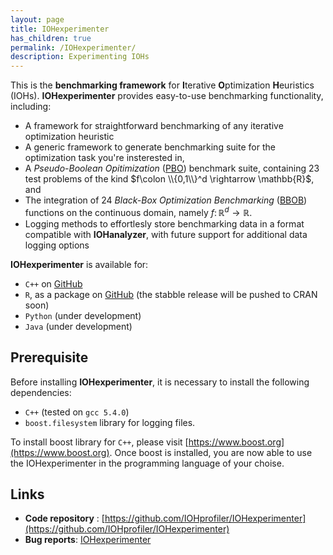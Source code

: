 ```yaml
---
layout: page
title: IOHexperimenter
has_children: true
permalink: /IOHexperimenter/
description: Experimenting IOHs
---
```


This is the **benchmarking framework** for <b>I</b>terative <b>O</b>ptimization <b>H</b>euristics (IOHs).
<b>IOHexperimenter</b> provides easy-to-use benchmarking functionality, including:

* A framework for straightforward benchmarking of any iterative optimization heuristic
* A generic framework to generate benchmarking suite for the optimization task you're insterested in,
* A _Pseudo-Boolean Opitimization_ ([PBO](Benchmark/)) benchmark suite, containing 23 test problems of the kind $f\colon \\{0,1\\}^d \rightarrow \mathbb{R}$, and
* The integration of 24 _Black-Box Optimization Benchmarking_ ([BBOB](https://coco.gforge.inria.fr/downloads/download16.00/bbobdocfunctions.pdf)) functions on the continuous domain, namely $f\colon \mathbb{R}^d \rightarrow \mathbb{R}$.
* Logging methods to effortlesly store benchmarking data in a format compatible with __IOHanalyzer__, with future support for additional data logging options
<!-- * (__Soon to come__) A framework which significantly simplifies algorithm designa -->

<b>IOHexperimenter</b> is available for:

* `C++` on [GitHub](https://github.com/IOHprofiler)
* `R`, as a package on [GitHub](https://github.com/IOHprofiler/IOHexperimenter/tree/R) (the stabble release will be pushed to CRAN soon)
* `Python` (under development)
* `Java` (under development)


## Prerequisite

Before installing <b>IOHexperimenter</b>, it is necessary to install the following dependencies:

* `C++` (tested on `gcc 5.4.0`)
* `boost.filesystem` library for logging files.

To install boost library for `C++`, please visit [https://www.boost.org](https://www.boost.org). Once boost is installed, you are now able to use the IOHexperimenter in the programming language of your choise.

## Links

* __Code repository__ : [https://github.com/IOHprofiler/IOHexperimenter](https://github.com/IOHprofiler/IOHexperimenter)
* __Bug reports__: [IOHexperimenter](https://github.com/IOHprofiler/IOHexperimenter/issues)
<!-- * __General Contact__: [iohprofiler@liacs.leidenuniv.nl](mailto:iohprofiler@liacs.leidenuniv.nl) -->
<!-- * __Mailing List__: [IOHprofiler mailing list](https://lists.leidenuniv.nl/mailman/listinfo/iohprofiler) -->

